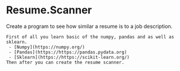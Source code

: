 # Resume.Scanner
Create a program to see how similar a resume is to a job description.

    First of all you learn basic of the numpy, pandas and as well as sklearn.
     - [Numpy](https://numpy.org/)
     - [Pandas](https://https://pandas.pydata.org)
     - [Sklearn](https://https://scikit-learn.org/)
    Then after you can create the resume scanner.
